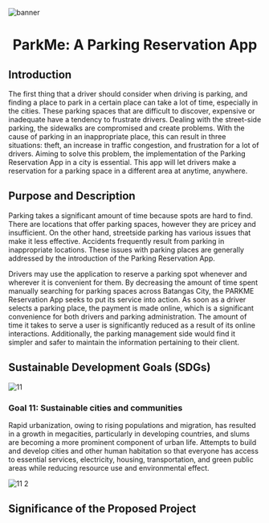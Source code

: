 ![banner](https://user-images.githubusercontent.com/102346894/181742185-bb866da4-3923-42f9-9588-57b7c3420b37.png)

<h1 align= "center"> ParkMe: A Parking Reservation App </h1>

<h2> Introduction </h2>
<p> The first thing that a driver should consider when driving is parking, and finding a place to park in a certain place can take a lot of time, especially in the cities. These parking spaces that are difficult to discover, expensive or inadequate have a tendency to frustrate drivers. Dealing with the street-side parking, the sidewalks are compromised and create problems. With the cause of parking in an inappropriate place, this can result in three situations: theft, an increase in traffic congestion, and frustration for a lot of drivers. Aiming to solve this problem, the implementation of the Parking Reservation App in a city is essential. This app will let drivers make a reservation for a parking space in a different area at anytime, anywhere. </p>


<h2> Purpose and Description </h2>
<p>Parking takes a significant amount of time because spots are hard to find. There are locations that offer parking spaces, however they are pricey and insufficient. On the other hand, streetside parking has various issues that make it less effective. Accidents frequently result from parking in inappropriate locations. These issues with parking places are generally addressed by the introduction of the Parking Reservation App. </p>
<p>Drivers may use the application to reserve a parking spot whenever and wherever it is convenient for them. By decreasing the amount of time spent manually searching for parking spaces across Batangas City, the PARKME Reservation App seeks to put its service into action. As soon as a driver selects a parking place, the payment is made online, which is a significant convenience for both drivers and parking administration. The amount of time it takes to serve a user is significantly reduced as a result of its online interactions. Additionally, the parking management side would find it simpler and safer to maintain the information pertaining to their client.</p>




<h2> Sustainable Development Goals (SDGs) </h2>

![11](https://user-images.githubusercontent.com/89571362/181762322-5a3ab023-fd13-49a5-8322-64e051a1d75f.png)
<h3>Goal 11: Sustainable cities and communities</h3> Rapid urbanization, owing to rising populations and migration, has resulted in a growth in megacities, particularly in developing countries, and slums are becoming a more prominent component of urban life. Attempts to build and develop cities and other human habitation so that everyone has access to essential services, electricity, housing, transportation, and green public areas while reducing resource use and environmental effect.

![11 2](https://user-images.githubusercontent.com/89571362/181770855-5787cd49-d734-4236-a191-6eb8f1b45faa.png)


<h2> Significance of the Proposed Project </h2>
